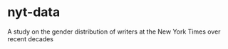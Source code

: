 # nyt-data

A study on the gender distribution of writers at the New York Times over recent decades
